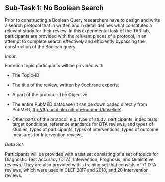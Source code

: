 ## Sub-Task 1: No Boolean Search

Prior to constructing a Boolean Query researchers have to design and write a search protocol that in written and in detail defines what constitutes a relevant study for their review. In this experimental task of the TAR lab, participants are provided with the relevant pieces of a protocol, in an attempt to complete search effectively and efficiently bypassing the construction of the Boolean query.

*Input*:

For each topic participants will be provided with
- The Topic-ID
- The title of the review, written by Cochrane experts;
- A part of the protocol: The Objective
- The entire PubMED database (it can be downloaded directly from PubMED, ftp://ftp.ncbi.nlm.nih.gov/pubmed/baseline).

- Other parts of the protocol, e.g. type of study, participants, index tests, target conditions, reference standards for DTA reviews, and types of studies, types of participants, types of interventions, types of outcome measures for Intervention reviews.

*Data Set*:

Participants will be provided with a test set consisting of a set of topics for Diagnostic Test Accuracy (DTA), Intervention, Prognosis, and Qualitative reviews. They are also provided with a training set that consists of 71 DTA reviews, which were used in CLEF 2017 and 2018, and 20 Intervention reviews.
